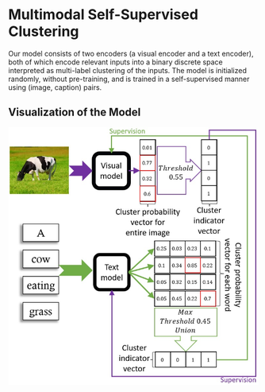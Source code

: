 # Multimodal Self-Supervised Clustering

Our model consists of two encoders (a visual encoder and a text encoder), both of which encode relevant inputs into a binary discrete space interpreted as multi-label clustering of the inputs. The model is initialized randomly, without pre-training, and is trained in a self-supervised manner using (image, caption) pairs.



## Visualization of the Model
![Alt text](model_desc.jpg)
